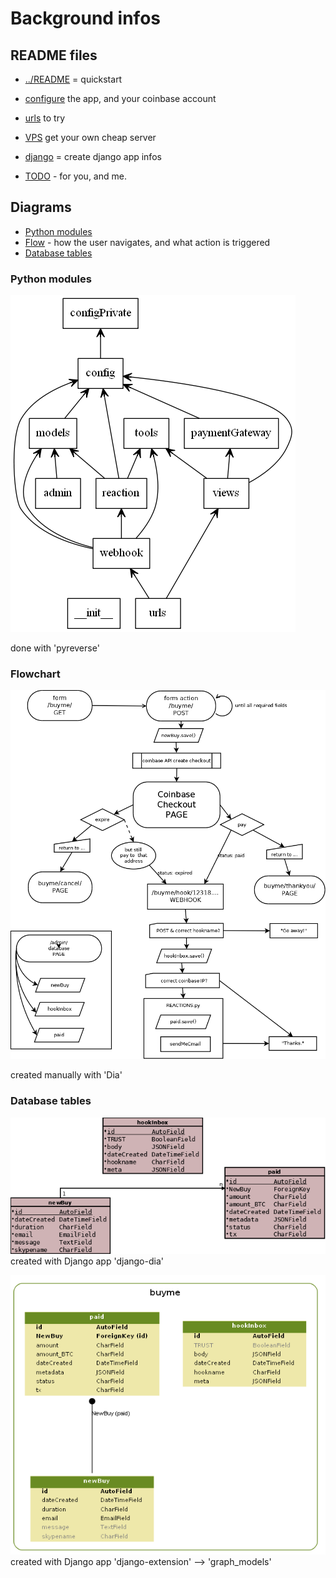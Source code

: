 # Background infos
## README files
* [../README](../README.md) = quickstart
* [configure](configure.md) the app, and your coinbase account
* [urls](urls.md) to try

* [VPS](VPS.md) get your own cheap server
* [django](django.md) = create django app infos
* [TODO](TODO.md) - for you, and me.

## Diagrams
* [Python modules](#python-modules)
* [Flow](#flowchart) - how the user navigates, and what action is triggered
* [Database tables](#database-tables)

### Python modules 
![modules](img/scheme_pyreverse_buyme.png)

done with 'pyreverse' 

### Flowchart
![flow diagram](img/flow.png)

created manually with 'Dia'

### Database tables

![scheme](img/scheme_dia.png)  
created with Django app 'django-dia'

![scheme](img/scheme.graph_models.png)  
created with Django app 'django-extension' --> 'graph_models'


